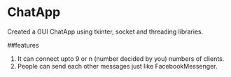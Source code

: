 # ChatApp
Created a GUI ChatApp using tkinter, socket and threading libraries.

##features
1. It can connect upto 9 or n (number decided by you) numbers of clients.
2. People can send each other messages just like FacebookMessenger.
